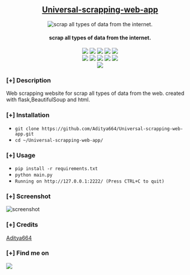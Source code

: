 <h2 align="center"><u>Universal-scrapping-web-app</u></h2>
<div align="center">
    
![ scrap all types of data from the internet.](https://th.bing.com/th/id/OIP.DfBnVo2TK9hPoPyAIs-T5wHaEU?pid=ImgDet&rs=1)
    
</div>
<h4 align="center">  scrap all types of data from the internet. </h4>

<p align="center">
    <img src="https://img.shields.io/github/stars/Aditya664/Universal-scrapping-web-app?style=for-the-badge&color=orange">
    <img src="https://img.shields.io/github/forks/Aditya664/Universal-scrapping-web-app?style=for-the-badge&color=purple">
    <img src="https://img.shields.io/github/license/Aditya664/Universal-scrapping-web-app?style=for-the-badge&color=blue">
    <img src="https://img.shields.io/github/issues/Aditya664/Universal-scrapping-web-app?style=for-the-badge&color=red">
    <img src="https://img.shields.io/github/contributors/Aditya664/Universal-scrapping-web-app?style=for-the-badge&color=cyan">
<br>
    <img src="https://img.shields.io/badge/Author-Aditya Deshmukh-magenta?style=flat-square">
    <img src="https://img.shields.io/badge/Open%20Source-Yes-orange?style=flat-square">
    <img src="https://img.shields.io/badge/Maintained-Yes-cyan?style=flat-square">
    <img src="https://img.shields.io/badge/Made%20In-india❤ -green?style=flat-square">
    <img src="https://img.shields.io/badge/Written%20In-Python-blue?style=flat-square">
<br>
    <img src="https://github-readme-stats.vercel.app/api/pin/?username=Aditya664&repo=Universal-scrapping-web-app&theme=synthwave">
</p>

### [+] Description
Web scrapping website for scrap all types of data from the web.
created with flask,BeautifulSoup and html.

### [+] Installation
 - `git clone https://github.com/Aditya664/Universal-scrapping-web-app.git`
 - `cd ~/Universal-scrapping-web-app/`

### [+] Usage
 - `pip install -r requirements.txt`
 - `python main.py`
 - `Running on http://127.0.0.1:2222/ (Press CTRL+C to quit)`

### [+] Screenshot
![screenshot](https://raw.githubusercontent.com/Aditya664/Universal-scrapping-web-app/master/Screenshot%20(8).png)

### [+] Credits 
<a href="https://github.com/Aditya664/Universal-scrapping-web-app">Aditya664</a>

### [+] Find me on 
<a href="mailto:adityadeshmukh7350@gmail.com" target="_blank"><img src="https://img.shields.io/badge/Email-adityadeshmukh7350@gmail.com-blue?style=for-the-badge&logo=gmail"></a>


